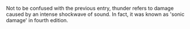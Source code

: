 Not to be confused with the previous entry, thunder refers to damage caused by an intense shockwave of sound. In fact, it was known as 'sonic damage' in fourth edition.